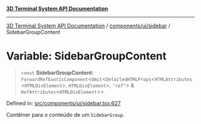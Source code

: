 [**3D Terminal System API Documentation**](../../../../README.md)

***

[3D Terminal System API Documentation](../../../../README.md) / [components/ui/sidebar](../README.md) / SidebarGroupContent

# Variable: SidebarGroupContent

> `const` **SidebarGroupContent**: `ForwardRefExoticComponent`\<`Omit`\<`DetailedHTMLProps`\<`HTMLAttributes`\<`HTMLDivElement`\>, `HTMLDivElement`\>, `"ref"`\> & `RefAttributes`\<`HTMLDivElement`\>\>

Defined in: [src/components/ui/sidebar.tsx:627](https://github.com/Dicommunitas/ThreeJS_Terminal_3D/blob/badc3233eff8eb21985e1864af032399a617b0af/src/components/ui/sidebar.tsx#L627)

Contêiner para o conteúdo de um `SidebarGroup`.
